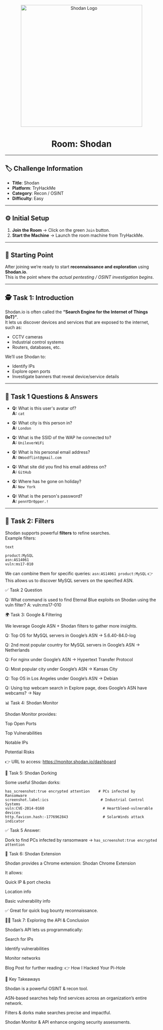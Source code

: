 <p align="center">
  <img width="400" alt="Shodan Logo" src="https://eu-images.contentstack.com/v3/assets/blt6d90778a997de1cd/blt9d7e3e67ee22e302/64f0d52f523617f7d6948984/Image_1.jpg?disable=upscale&width=1200&height=630&fit=crop" />
</p>

<h1 align="center">Room: Shodan</h1>

---

## 🏷️ Challenge Information
- **Title**: Shodan  
- **Platform**: TryHackMe  
- **Category**: Recon / OSINT  
- **Difficulty**: Easy   

---

## ⚙️ Initial Setup
1. **Join the Room** → Click on the green `Join` button.  
2. **Start the Machine** → Launch the room machine from TryHackMe.
   
---

## 🚀 Starting Point
After joining we’re ready to start **reconnaissance and exploration** using **Shodan.io**.  
This is the point where the *actual pentesting / OSINT investigation begins*.

---

## 🕵️ Task 1: Introduction
Shodan.io is often called the **“Search Engine for the Internet of Things (IoT)”**.  
It lets us discover devices and services that are exposed to the internet, such as:
- CCTV cameras
- Industrial control systems
- Routers, databases, etc.

We’ll use Shodan to:
- Identify IPs
- Explore open ports
- Investigate banners that reveal device/service details

---

## 🧩 Task 1 Questions & Answers
- **Q:** What is this user's avatar of?  
  **A:** `cat`  

- **Q:** What city is this person in?  
  **A:** `London`  

- **Q:** What is the SSID of the WAP he connected to?  
  **A:** `UnileverWiFi`  

- **Q:** What is his personal email address?  
  **A:** `OWoodflint@gmail.com`  

- **Q:** What site did you find his email address on?  
  **A:** `GitHub`  

- **Q:** Where has he gone on holiday?  
  **A:** `New York`  

- **Q:** What is the person's password?  
  **A:** `pennYDr0pper.!`  

---

## 📡 Task 2: Filters
Shodan supports powerful **filters** to refine searches.  
Example filters:
```
text

product:MySQL
asn:AS14061
vuln:ms17-010
```
We can combine them for specific queries:
```asn:AS14061 product:MySQL```
👉 This allows us to discover MySQL servers on the specified ASN.

✅ Task 2 Question

Q: What command is used to find Eternal Blue exploits on Shodan using the vuln filter?
A: vuln:ms17-010

🌍 Task 3: Google & Filtering

We leverage Google ASN + Shodan filters to gather more insights.

Q: Top OS for MySQL servers in Google’s ASN → 5.6.40-84.0-log

Q: 2nd most popular country for MySQL servers in Google’s ASN → Netherlands

Q: For nginx under Google’s ASN → Hypertext Transfer Protocol

Q: Most popular city under Google’s ASN → Kansas City

Q: Top OS in Los Angeles under Google’s ASN → Debian

Q: Using top webcam search in Explore page, does Google’s ASN have webcams? → Nay

📊 Task 4: Shodan Monitor

Shodan Monitor provides:

Top Open Ports

Top Vulnerabilities

Notable IPs

Potential Risks

👉 URL to access:
https://monitor.shodan.io/dashboard

🔎 Task 5: Shodan Dorking

Some useful Shodan dorks:
```
has_screenshot:true encrypted attention    # PCs infected by Ransomware
screenshot.label:ics                        # Industrial Control Systems
vuln:CVE-2014-0160                           # Heartbleed-vulnerable devices
http.favicon.hash:-1776962843                # SolarWinds attack indicator
```
✅ Task 5 Answer:

Dork to find PCs infected by ransomware →
```has_screenshot:true encrypted attention```

🧩 Task 6: Shodan Extension

Shodan provides a Chrome extension:
Shodan Chrome Extension

It allows:

Quick IP & port checks

Location info

Basic vulnerability info

✅ Great for quick bug bounty reconnaissance.

🧑‍💻 Task 7: Exploring the API & Conclusion

Shodan’s API lets us programmatically:

Search for IPs

Identify vulnerabilities

Monitor networks

Blog Post for further reading:
👉 How I Hacked Your Pi-Hole

🏁 Key Takeaways

Shodan is a powerful OSINT & recon tool.

ASN-based searches help find services across an organization’s entire network.

Filters & dorks make searches precise and impactful.

Shodan Monitor & API enhance ongoing security assessments.




